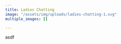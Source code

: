 ```yaml
---
title: Ladies Chatting
image: "/assets/img/uploads/ladies-chatting-1.svg"
multiple_images: []

---
```

asdf